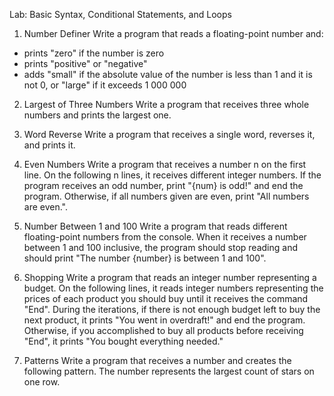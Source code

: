 Lab: Basic Syntax, Conditional Statements, and Loops

1. Number Definer
  Write a program that reads a floating-point number and:
- prints "zero" if the number is zero
- prints "positive" or "negative"
- adds "small" if the absolute value of the number is less than 1 and it is not 0, or "large" if it exceeds 1 000 000


2. Largest of Three Numbers
  Write a program that receives three whole numbers and prints the largest one.


3. Word Reverse
  Write a program that receives a single word, reverses it, and prints it.


4. Even Numbers
  Write a program that receives a number n on the first line. On the following n lines, it receives different integer numbers.
  If the program receives an odd number, print "{num} is odd!" and end the program. Otherwise, if all numbers given are even, print "All numbers are even.".
  
  
5. Number Between 1 and 100
  Write a program that reads different floating-point numbers from the console.
  When it receives a number between 1 and 100 inclusive, the program should stop reading and should print "The number {number} is between 1 and 100".
  
  
6. Shopping
  Write a program that reads an integer number representing a budget. On the following lines, it reads integer numbers representing the prices of each product you should buy until it receives the command "End".
  During the iterations, if there is not enough budget left to buy the next product, it prints "You went in overdraft!" and end the program.
  Otherwise, if you accomplished to buy all products before receiving "End", it prints "You bought everything needed."
  
  
7. Patterns
  Write a program that receives a number and creates the following pattern. The number represents the largest count of stars on one row.
